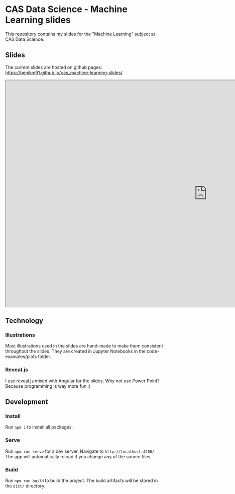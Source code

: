# CAS Data Science - Machine Learning slides

This repository contains my slides for the "Machine Learning" subject at CAS Data Science.

## Slides

The current slides are hosted on github pages: https://benikm91.github.io/cas_machine-learning-slides/

<div>
    <iframe 
        title="Current Slides"
         width="1280px"
         height="720px"
        src="https://benikm91.github.io/cas_machine-learning-slides">
    </iframe>
</div>

## Technology

### Illustrations

Most illustrations used in the slides are hand-made to make them consistent throughout the slides. They are created in Jupyter Notebooks in the code-examples/plots folder.

### Reveal.js

I use reveal.js mixed with Angular for the slides. Why not use Power Point? Because programming is way more fun :)

## Development

### Install

Run `npm i` to install all packages.

### Serve

Run `npm run serve` for a dev server. Navigate to `http://localhost:4200/`. The app will automatically reload if you change any of the source files.

### Build

Run `npm run build` to build the project. The build artifacts will be stored in the `dist/` directory.
